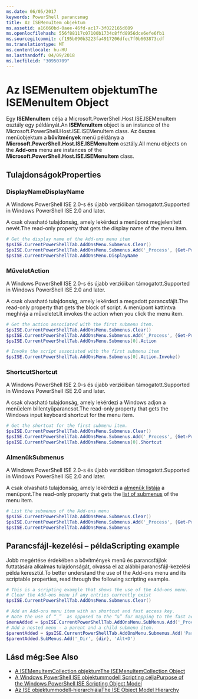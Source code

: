 ```yaml
---
ms.date: 06/05/2017
keywords: PowerShell parancsmag
title: Az ISEMenuItem objektum
ms.assetid: a16660bd-0aee-46fd-ac17-3f022165d089
ms.openlocfilehash: 556f88117c07100b1734c8ffd8956dce6efe6fb1
ms.sourcegitcommit: cf195b090b3223fa4917206dfec7f0b603873cdf
ms.translationtype: MT
ms.contentlocale: hu-HU
ms.lasthandoff: 04/09/2018
ms.locfileid: "30950709"
---
```

# <a name="the-isemenuitem-object"></a><span data-ttu-id="14296-103">Az ISEMenuItem objektum</span><span class="sxs-lookup"><span data-stu-id="14296-103">The ISEMenuItem Object</span></span>

<span data-ttu-id="14296-104">Egy **ISEMenuItem** célja a Microsoft.PowerShell.Host.ISE.ISEMenuItem osztály egy példányát.</span><span class="sxs-lookup"><span data-stu-id="14296-104">An **ISEMenuItem** object is an instance of the Microsoft.PowerShell.Host.ISE.ISEMenuItem class.</span></span> <span data-ttu-id="14296-105">Az összes menüobjektum a **bővítmények** menü példánya a **Microsoft.PowerShell.Host.ISE.ISEMenuItem** osztály.</span><span class="sxs-lookup"><span data-stu-id="14296-105">All menu objects on the **Add-ons** menu are instances of the **Microsoft.PowerShell.Host.ISE.ISEMenuItem** class.</span></span>

## <a name="properties"></a><span data-ttu-id="14296-106">Tulajdonságok</span><span class="sxs-lookup"><span data-stu-id="14296-106">Properties</span></span>

### <a name="displayname"></a><span data-ttu-id="14296-107">DisplayName</span><span class="sxs-lookup"><span data-stu-id="14296-107">DisplayName</span></span>

<span data-ttu-id="14296-108">A Windows PowerShell ISE 2.0-s és újabb verzióiban támogatott.</span><span class="sxs-lookup"><span data-stu-id="14296-108">Supported in Windows PowerShell ISE 2.0 and later.</span></span>

<span data-ttu-id="14296-109">A csak olvasható tulajdonság, amely lekérdezi a menüpont megjelenített nevét.</span><span class="sxs-lookup"><span data-stu-id="14296-109">The read-only property that gets the display name of the menu item.</span></span>

```powershell
# Get the display name of the Add-ons menu item
$psISE.CurrentPowerShellTab.AddOnsMenu.Submenus.Clear()
$psISE.CurrentPowerShellTab.AddOnsMenu.Submenus.Add('_Process', {Get-Process}, 'Alt+P')
$psISE.CurrentPowerShellTab.AddOnsMenu.DisplayName
```

### <a name="action"></a><span data-ttu-id="14296-110">Művelet</span><span class="sxs-lookup"><span data-stu-id="14296-110">Action</span></span>

<span data-ttu-id="14296-111">A Windows PowerShell ISE 2.0-s és újabb verzióiban támogatott.</span><span class="sxs-lookup"><span data-stu-id="14296-111">Supported in Windows PowerShell ISE 2.0 and later.</span></span>

<span data-ttu-id="14296-112">A csak olvasható tulajdonság, amely lekérdezi a megadott parancsfájlt.</span><span class="sxs-lookup"><span data-stu-id="14296-112">The read-only property that gets the block of script.</span></span> <span data-ttu-id="14296-113">A menüpont kattintva meghívja a műveletet.</span><span class="sxs-lookup"><span data-stu-id="14296-113">It invokes the action when you click the menu item.</span></span>

```powershell
# Get the action associated with the first submenu item.
$psISE.CurrentPowerShellTab.AddOnsMenu.Submenus.Clear()
$psISE.CurrentPowerShellTab.AddOnsMenu.Submenus.Add('_Process', {Get-Process}, 'Alt+P')
$psISE.CurrentPowerShellTab.AddOnsMenu.Submenus[0].Action

# Invoke the script associated with the first submenu item
$psISE.CurrentPowerShellTab.AddOnsMenu.Submenus[0].Action.Invoke()
```

### <a name="shortcut"></a><span data-ttu-id="14296-114">Shortcut</span><span class="sxs-lookup"><span data-stu-id="14296-114">Shortcut</span></span>

<span data-ttu-id="14296-115">A Windows PowerShell ISE 2.0-s és újabb verzióiban támogatott.</span><span class="sxs-lookup"><span data-stu-id="14296-115">Supported in Windows PowerShell ISE 2.0 and later.</span></span>

<span data-ttu-id="14296-116">A csak olvasható tulajdonság, amely lekérdezi a Windows adjon a menüelem billentyűparancsot.</span><span class="sxs-lookup"><span data-stu-id="14296-116">The read-only property that gets the Windows input keyboard shortcut for the menu item.</span></span>

```powershell
# Get the shortcut for the first submenu item.
$psISE.CurrentPowerShellTab.AddOnsMenu.Submenus.Clear()
$psISE.CurrentPowerShellTab.AddOnsMenu.Submenus.Add('_Process', {Get-Process}, 'Alt+P')
$psISE.CurrentPowerShellTab.AddOnsMenu.Submenus[0].Shortcut
```

### <a name="submenus"></a><span data-ttu-id="14296-117">Almenük</span><span class="sxs-lookup"><span data-stu-id="14296-117">Submenus</span></span>

<span data-ttu-id="14296-118">A Windows PowerShell ISE 2.0-s és újabb verzióiban támogatott.</span><span class="sxs-lookup"><span data-stu-id="14296-118">Supported in Windows PowerShell ISE 2.0 and later.</span></span>

<span data-ttu-id="14296-119">A csak olvasható tulajdonság, amely lekérdezi a [almenük listája](The-ISEMenuItemCollection-Object.md) a menüpont.</span><span class="sxs-lookup"><span data-stu-id="14296-119">The read-only property that gets the [list of submenus](The-ISEMenuItemCollection-Object.md) of the menu item.</span></span>

```powershell
# List the submenus of the Add-ons menu
$psISE.CurrentPowerShellTab.AddOnsMenu.Submenus.Clear()
$psISE.CurrentPowerShellTab.AddOnsMenu.Submenus.Add('_Process', {Get-Process}, 'Alt+P')
$psISE.CurrentPowerShellTab.AddOnsMenu.Submenus
```

## <a name="scripting-example"></a><span data-ttu-id="14296-120">Parancsfájl-kezelési – példa</span><span class="sxs-lookup"><span data-stu-id="14296-120">Scripting example</span></span>

<span data-ttu-id="14296-121">Jobb megértése érdekében a bővítmények menü és parancsfájlok futtatására alkalmas tulajdonságát, olvassa el az alábbi parancsfájl-kezelési példa keresztül.</span><span class="sxs-lookup"><span data-stu-id="14296-121">To better understand the use of the Add-ons menu and its scriptable properties, read through the following scripting example.</span></span>

```powershell
# This is a scripting example that shows the use of the Add-ons menu.
# Clear the Add-ons menu if any entries currently exist
$psISE.CurrentPowerShellTab.AddOnsMenu.Submenus.Clear()

# Add an Add-ons menu item with an shortcut and fast access key.
# Note the use of “_”  as opposed to the “&” for mapping to the fast access key letter for the menu item.
$menuAdded = $psISE.CurrentPowerShellTab.AddOnsMenu.SubMenus.Add('_Process', {Get-Process}, 'Alt+P')
# Add a nested menu - a parent and a child submenu item.
$parentAdded = $psISE.CurrentPowerShellTab.AddOnsMenu.Submenus.Add('Parent', $null, $null)
$parentAdded.SubMenus.Add('_Dir', {dir}, 'Alt+D')
```

## <a name="see-also"></a><span data-ttu-id="14296-122">Lásd még:</span><span class="sxs-lookup"><span data-stu-id="14296-122">See Also</span></span>

- [<span data-ttu-id="14296-123">A ISEMenuItemCollection objektum</span><span class="sxs-lookup"><span data-stu-id="14296-123">The ISEMenuItemCollection Object</span></span>](The-ISEMenuItemCollection-Object.md)
- [<span data-ttu-id="14296-124">A Windows PowerShell ISE objektummodell Scripting célja</span><span class="sxs-lookup"><span data-stu-id="14296-124">Purpose of the Windows PowerShell ISE Scripting Object Model</span></span>](Purpose-of-the-Windows-PowerShell-ISE-Scripting-Object-Model.md)
- [<span data-ttu-id="14296-125">Az ISE objektummodell-hierarchiája</span><span class="sxs-lookup"><span data-stu-id="14296-125">The ISE Object Model Hierarchy</span></span>](The-ISE-Object-Model-Hierarchy.md)